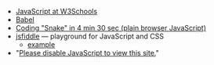 
* [JavaScript at W3Schools](https://www.w3schools.com/js/default.asp)
* [Babel](https://babeljs.io/)
* [Coding "Snake" in 4 min 30 sec (plain browser JavaScript)](https://www.youtube.com/watch?v=xGmXxpIj6vs)
* [jsfiddle](http://jsfiddle.net) &mdash; playground for JavaScript and CSS
  - [example](http://jsfiddle.net/m26frngk/)
* "[Please disable JavaScript to view this site.](https://remysharp.com/2020/11/30/please-disable-javascript-to-view-this-site)"
